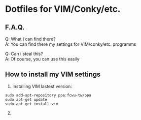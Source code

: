 # Dotfiles for VIM/Conky/etc.

## F.A.Q.

Q: What i can find there?  
A: You can find there my settings for VIM/conky/etc. programms  

Q: Can i steal this?  
A: Of course, you can use this easily  

## How to install my VIM settings

1. Installing VIM lastest version:  
```  
sudo add-apt-repository ppa:fcwu-tw/ppa  
sudo apt-get update  
sudo apt-get install vim  
```  
2. 

